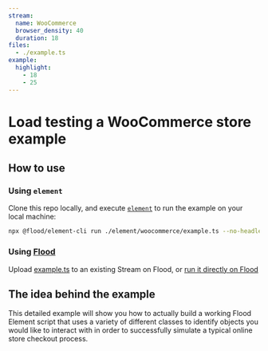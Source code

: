 ```yaml
---
stream:
  name: WooCommerce
  browser_density: 40
  duration: 18
files:
  - ./example.ts
example:
  highlight:
    - 18
    - 25
---
```


# Load testing a WooCommerce store example

## How to use

### Using `element`

Clone this repo locally, and execute [`element`][Element] to run the example on your local machine:

```bash
npx @flood/element-cli run ./element/woocommerce/example.ts --no-headless
```

### Using [Flood](https://flood.io)

Upload [example.ts](./example.ts) to an existing Stream on Flood, or [run it directly on Flood](https://app.flood.io/launch/github/flood-io/load-testing-playground/element/woocommerce)

## The idea behind the example

This detailed example will show you how to actually build a working Flood Element script that uses a variety of different classes to identify objects you would like to interact with in order to successfully simulate a typical online store checkout process.

[Element]: (https://github.com/flood-io/element)

